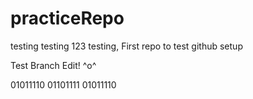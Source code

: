 # practiceRepo
testing testing 123 testing, First repo to test github setup


Test Branch Edit! ^o^




01011110 01101111 01011110
